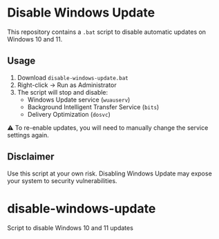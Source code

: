 # Disable Windows Update

This repository contains a `.bat` script to disable automatic updates on Windows 10 and 11.

## Usage
1. Download `disable-windows-update.bat`
2. Right-click → Run as Administrator
3. The script will stop and disable:
   - Windows Update service (`wuauserv`)
   - Background Intelligent Transfer Service (`bits`)
   - Delivery Optimization (`dosvc`)

⚠️ To re-enable updates, you will need to manually change the service settings again.

## Disclaimer
Use this script at your own risk. Disabling Windows Update may expose your system to security vulnerabilities.
# disable-windows-update
Script to disable Windows 10 and 11 updates
